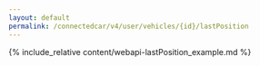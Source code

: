 ```yaml
---
layout: default
permalink: /connectedcar/v4/user/vehicles/{id}/lastPosition
---
```


{% include_relative content/webapi-lastPosition_example.md %}